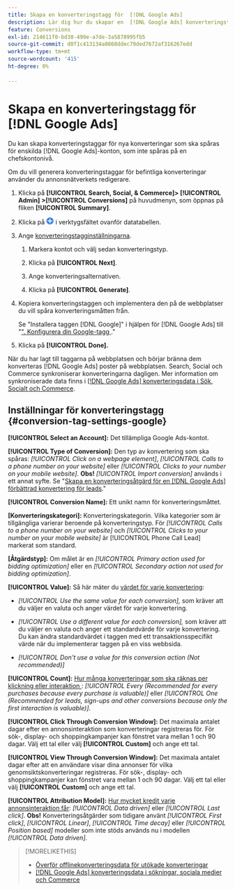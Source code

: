 ```yaml
---
title: Skapa en konverteringstagg för  [!DNL Google Ads]
description: Lär dig hur du skapar en  [!DNL Google Ads] konverteringstagg.
feature: Conversions
exl-id: 214611f0-bd38-499e-a7de-3a5878995fb5
source-git-commit: d0f1c413134a0868ddec79ded7672af316267edd
workflow-type: tm+mt
source-wordcount: '415'
ht-degree: 0%

---
```


# Skapa en konverteringstagg för [!DNL Google Ads]

Du kan skapa konverteringstaggar för nya konverteringar som ska spåras för enskilda [!DNL Google Ads]-konton, som inte spåras på en chefskontonivå.

Om du vill generera konverteringstaggar för befintliga konverteringar använder du annonsnätverkets redigerare.

1. Klicka på **[!UICONTROL Search, Social, & Commerce]> [!UICONTROL Admin] >[!UICONTROL Conversions]** på huvudmenyn, som öppnas på fliken **[!UICONTROL Summary]**.

1. Klicka på ![Skapa](/help/search-social-commerce/assets/add.png "Skapa") i verktygsfältet ovanför datatabellen.

1. Ange [konverteringstagginställningarna](#conversion-tag-settings-google).

   1. Markera kontot och välj sedan konverteringstyp.

   1. Klicka på **[!UICONTROL Next]**.

   1. Ange konverteringsalternativen.

   1. Klicka på **[!UICONTROL Generate]**.

1. Kopiera konverteringstaggen och implementera den på de webbplatser du vill spåra konverteringsmåtten från.

   Se &quot;Installera taggen [!DNL Google]&quot; i hjälpen för [!DNL Google Ads] till &quot;[&quot;. Konfigurera din Google-tagg ](https://support.google.com/google-ads/answer/12215519).&quot;

1. Klicka på **[!UICONTROL Done].**

När du har lagt till taggarna på webbplatsen och börjar bränna dem konverteras [!DNL Google Ads] poster på webbplatsen. Search, Social och Commerce synkroniserar konverteringarna dagligen. Mer information om synkroniserade data finns i [[!DNL Google Ads] konverteringsdata i Sök, Socialt och Commerce](/help/search-social-commerce/campaign-management/introduction/google-conversion-data.md).

## Inställningar för konverteringstagg {#conversion-tag-settings-google}

**[!UICONTROL Select an Account]:** Det tillämpliga Google Ads-kontot.

**[!UICONTROL Type of Conversion]:** Den typ av konvertering som ska spåras: *[!UICONTROL Click on a webpage element]*, *[!UICONTROL Calls to a phone number on your website]* eller *[!UICONTROL Clicks to your number on your mobile website]*. **Obs!** *[!UICONTROL Import conversion]* används i ett annat syfte. Se &quot;[Skapa en konverteringsåtgärd för en [!DNL Google Ads] förbättrad konvertering för leads](/help/search-social-commerce/admin/conversion-metrics/conversion-action-google.md).&quot;

**[!UICONTROL Conversion Name]:** Ett unikt namn för konverteringsmåttet.

**\[Konverteringskategori\]:** Konverteringskategorin. Vilka kategorier som är tillgängliga varierar beroende på konverteringstyp. För *[!UICONTROL Calls to a phone number on your website]* och *[!UICONTROL Clicks to your number on your mobile website]* är [!UICONTROL Phone Call Lead] markerat som standard.

**\[Åtgärdstyp\]:** Om målet är en *[!UICONTROL Primary action used for bidding optimization]* eller en *[!UICONTROL Secondary action not used for bidding optimization]*.

**[!UICONTROL Value]:** Så här mäter du [värdet för varje konvertering](https://support.google.com/google-ads/answer/3419241):

* *[!UICONTROL Use the same value for each conversion],* som kräver att du väljer en valuta och anger värdet för varje konvertering.

* *[!UICONTROL Use a different value for each conversion],* som kräver att du väljer en valuta och anger ett standardvärde för varje konvertering. Du kan ändra standardvärdet i taggen med ett transaktionsspecifikt värde när du implementerar taggen på en viss webbsida.

* *[!UICONTROL Don't use a value for this conversion action (Not recommended)]*

**[!UICONTROL Count]:** [Hur många konverteringar som ska räknas per klickning eller interaktion ](https://support.google.com/google-ads/answer/3438531): *[!UICONTROL Every (Recommended for every purchases because every purchase is valuable)]* eller *[!UICONTROL One (Recommended for leads, sign-ups and other conversions because only the first interaction is valuable)]*.

**[!UICONTROL Click Through Conversion Window]:** Det maximala antalet dagar efter en annonsinteraktion som konverteringar registreras för. För sök-, display- och shoppingkampanjer kan fönstret vara mellan 1 och 90 dagar. Välj ett tal eller välj **[!UICONTROL Custom]** och ange ett tal.

**[!UICONTROL View Through Conversion Window]:** Det maximala antalet dagar efter att en användare visar dina annonser för vilka genomsiktskonverteringar registreras. För sök-, display- och shoppingkampanjer kan fönstret vara mellan 1 och 90 dagar. Välj ett tal eller välj **[!UICONTROL Custom]** och ange ett tal.

**[!UICONTROL Attribution Model]:** [Hur mycket kredit varje annonsinteraktion får](https://support.google.com/google-ads/answer/6259715?sjid=8211249329930775138): *[!UICONTROL Data driven]* eller *[!UICONTROL Last click]*. **Obs!** Konverteringsåtgärder som tidigare använt *[!UICONTROL First click]*, *[!UICONTROL Linear]*, *[!UICONTROL Time decay]* eller *[!UICONTROL Position based]* modeller som inte stöds används nu i modellen *[!UICONTROL Data driven]*.

>[!MORELIKETHIS]
>
>* [Överför offlinekonverteringsdata för utökade konverteringar](/help/search-social-commerce/admin/conversion-metrics/upload-data-offline-conversions.md)
>* [[!DNL Google Ads] konverteringsdata i sökningar, sociala medier och Commerce](/help/search-social-commerce/campaign-management/introduction/google-conversion-data.md)
